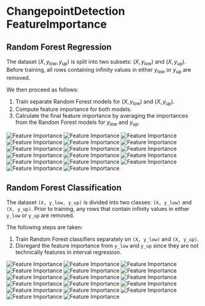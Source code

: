 # ChangepointDetection FeatureImportance
## Random Forest Regression
The dataset $(X, y_{\text{low}}, y_{\text{up}})$ is split into two subsets: $(X, y_{\text{low}})$ and $(X, y_{\text{up}})$. Before training, all rows containing infinity values in either $y_{\text{low}}$ or $y_{\text{up}}$ are removed.

We then proceed as follows:
1. Train separate Random Forest models for $(X, y_{\text{low}})$ and $(X, y_{\text{up}})$.
2. Compute feature importance for both models.
3. Calculate the final feature importance by averaging the importances from the Random Forest models for $y_{\text{low}}$ and $y_{\text{up}}$.

![Feature Importance](figs/RF_Regression/ATAC_JV_adipose.png)
![Feature Importance](figs/RF_Regression/CTCF_TDH_ENCODE.png)
![Feature Importance](figs/RF_Regression/detailed.png)
![Feature Importance](figs/RF_Regression/H3K27ac-H3K4me3_TDHAM_BP.png)
![Feature Importance](figs/RF_Regression/H3K27ac_TDH_some.png)
![Feature Importance](figs/RF_Regression/H3K27me3_RL_cancer.png)
![Feature Importance](figs/RF_Regression/H3K27me3_TDH_some.png)
![Feature Importance](figs/RF_Regression/H3K36me3_AM_immune.png)
![Feature Importance](figs/RF_Regression/H3K36me3_TDH_ENCODE.png)
![Feature Importance](figs/RF_Regression/H3K36me3_TDH_immune.png)
![Feature Importance](figs/RF_Regression/H3K36me3_TDH_other.png)
![Feature Importance](figs/RF_Regression/H3K4me1_TDH_BP.png)
![Feature Importance](figs/RF_Regression/H3K4me3_PGP_immune.png)
![Feature Importance](figs/RF_Regression/H3K4me3_TDH_ENCODE.png)
![Feature Importance](figs/RF_Regression/H3K4me3_XJ_immune.png)
![Feature Importance](figs/RF_Regression/H3K9me3_TDH_BP.png)
![Feature Importance](figs/RF_Regression/systematic.png)

## Random Forest Classification
The dataset `(X, y_low, y_up)` is divided into two classes: `(X, y_low)` and `(X, y_up)`. Prior to training, any rows that contain infinity values in either `y_low` or `y_up` are removed.

The following steps are taken:
1. Train Random Forest classifiers separately on `(X, y_low)` and `(X, y_up)`.
2. Disregard the feature importance from `y_low` and `y_up` since they are not technically features in interval regression.

![Feature Importance](figs/RF_Classification/ATAC_JV_adipose.png)
![Feature Importance](figs/RF_Classification/CTCF_TDH_ENCODE.png)
![Feature Importance](figs/RF_Classification/detailed.png)
![Feature Importance](figs/RF_Classification/H3K27ac-H3K4me3_TDHAM_BP.png)
![Feature Importance](figs/RF_Classification/H3K27ac_TDH_some.png)
![Feature Importance](figs/RF_Classification/H3K27me3_RL_cancer.png)
![Feature Importance](figs/RF_Classification/H3K27me3_TDH_some.png)
![Feature Importance](figs/RF_Classification/H3K36me3_AM_immune.png)
![Feature Importance](figs/RF_Classification/H3K36me3_TDH_ENCODE.png)
![Feature Importance](figs/RF_Classification/H3K36me3_TDH_immune.png)
![Feature Importance](figs/RF_Classification/H3K36me3_TDH_other.png)
![Feature Importance](figs/RF_Classification/H3K4me1_TDH_BP.png)
![Feature Importance](figs/RF_Classification/H3K4me3_PGP_immune.png)
![Feature Importance](figs/RF_Classification/H3K4me3_TDH_ENCODE.png)
![Feature Importance](figs/RF_Classification/H3K4me3_XJ_immune.png)
![Feature Importance](figs/RF_Classification/H3K9me3_TDH_BP.png)
![Feature Importance](figs/RF_Classification/systematic.png)
